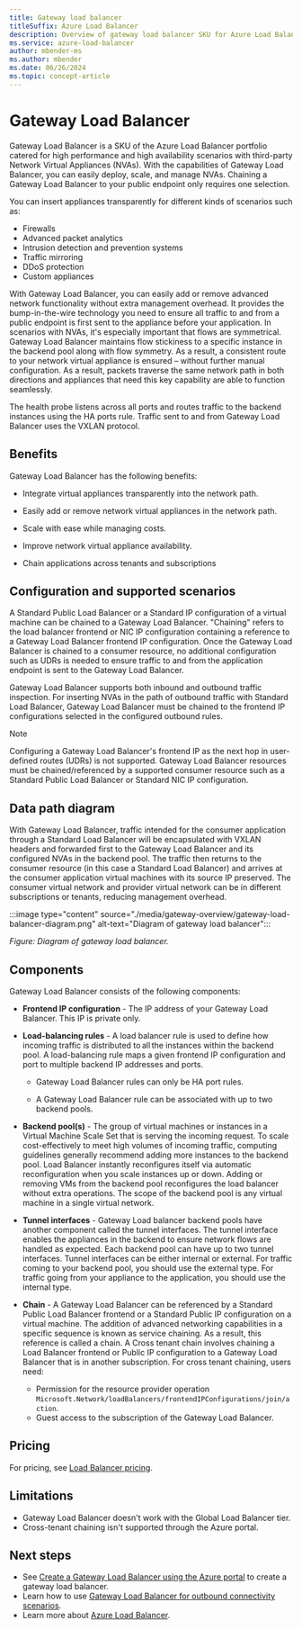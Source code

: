 ```yaml
---
title: Gateway load balancer
titleSuffix: Azure Load Balancer
description: Overview of gateway load balancer SKU for Azure Load Balancer.
ms.service: azure-load-balancer
author: mbender-ms
ms.author: mbender
ms.date: 06/26/2024
ms.topic: concept-article
---
```


# Gateway Load Balancer

Gateway Load Balancer is a SKU of the Azure Load Balancer portfolio catered for high performance and high availability scenarios with third-party Network Virtual Appliances (NVAs). With the capabilities of Gateway Load Balancer, you can easily deploy, scale, and manage NVAs. Chaining a Gateway Load Balancer to your public endpoint only requires one selection. 

You can insert appliances transparently for different kinds of scenarios such as:

* Firewalls
* Advanced packet analytics
* Intrusion detection and prevention systems
* Traffic mirroring
* DDoS protection
* Custom appliances

With Gateway Load Balancer, you can easily add or remove advanced network functionality without extra management overhead. It provides the bump-in-the-wire technology you need to ensure all traffic to and from a public endpoint is first sent to the appliance before your application. In scenarios with NVAs, it's especially important that flows are symmetrical. Gateway Load Balancer maintains flow stickiness to a specific instance in the backend pool along with flow symmetry. As a result, a consistent route to your network virtual appliance is ensured – without further manual configuration. As a result, packets traverse the same network path in both directions and appliances that need this key capability are able to function seamlessly.

The health probe listens across all ports and routes traffic to the backend instances using the HA ports rule. Traffic sent to and from Gateway Load Balancer uses the VXLAN protocol. 

## Benefits

Gateway Load Balancer has the following benefits:

* Integrate virtual appliances transparently into the network path.

* Easily add or remove network virtual appliances in the network path. 

* Scale with ease while managing costs.

* Improve network virtual appliance availability.

* Chain applications across tenants and subscriptions

## Configuration and supported scenarios

A Standard Public Load Balancer or a Standard IP configuration of a virtual machine can be chained to a Gateway Load Balancer. "Chaining" refers to the load balancer frontend or NIC IP configuration containing a reference to a Gateway Load Balancer frontend IP configuration. Once the Gateway Load Balancer is chained to a consumer resource, no additional configuration such as UDRs is needed to ensure traffic to and from the application endpoint is sent to the Gateway Load Balancer.

Gateway Load Balancer supports both inbound and outbound traffic inspection. For inserting NVAs in the path of outbound traffic with Standard Load Balancer, Gateway Load Balancer must be chained to the frontend IP configurations selected in the configured outbound rules.

> [!NOTE]
> Configuring a Gateway Load Balancer's frontend IP as the next hop in user-defined routes (UDRs) is not supported. Gateway Load Balancer resources must be chained/referenced by a supported consumer resource such as a Standard Public Load Balancer or Standard NIC IP configuration.

## Data path diagram

With Gateway Load Balancer, traffic intended for the consumer application through a Standard Load Balancer will be encapsulated with VXLAN headers and forwarded first to the Gateway Load Balancer and its configured NVAs in the backend pool. The traffic then returns to the consumer resource (in this case a Standard Load Balancer) and arrives at the consumer application virtual machines with its source IP preserved. The consumer virtual network and provider virtual network can be in different subscriptions or tenants, reducing management overhead.

:::image type="content" source="./media/gateway-overview/gateway-load-balancer-diagram.png" alt-text="Diagram of gateway load balancer":::

*Figure: Diagram of gateway load balancer.*

## Components

Gateway Load Balancer consists of the following components:

* **Frontend IP configuration** - The IP address of your Gateway Load Balancer. This IP is private only. 

* **Load-balancing rules** - A load balancer rule is used to define how incoming traffic is distributed to all the instances within the backend pool. A load-balancing rule maps a given frontend IP configuration and port to multiple backend IP addresses and ports. 

    * Gateway Load Balancer rules can only be HA port rules. 

    * A Gateway Load Balancer rule can be associated with up to two backend pools. 

* **Backend pool(s)** - The group of virtual machines or instances in a Virtual Machine Scale Set that is serving the incoming request. To scale cost-effectively to meet high volumes of incoming traffic, computing guidelines generally recommend adding more instances to the backend pool. Load Balancer instantly reconfigures itself via automatic reconfiguration when you scale instances up or down. Adding or removing VMs from the backend pool reconfigures the load balancer without extra operations. The scope of the backend pool is any virtual machine in a single virtual network. 

* **Tunnel interfaces** - Gateway Load balancer backend pools have another component called the tunnel interfaces. The tunnel interface enables the appliances in the backend to ensure network flows are handled as expected. Each backend pool can have up to two tunnel interfaces. Tunnel interfaces can be either internal or external. For traffic coming to your backend pool, you should use the external type. For traffic going from your appliance to the application, you should use the internal type.

* **Chain** - A Gateway Load Balancer can be referenced by a Standard Public Load Balancer frontend or a Standard Public IP configuration on a virtual machine. The addition of advanced networking capabilities in a specific sequence is known as service chaining. As a result, this reference is called a chain. A Cross tenant chain involves chaining a Load Balancer frontend or Public IP configuration to a Gateway Load Balancer that is in another subscription. For cross tenant chaining, users need:
    * Permission for the resource provider operation `Microsoft.Network/loadBalancers/frontendIPConfigurations/join/action`.
    * Guest access to the subscription of the Gateway Load Balancer.

## Pricing

For pricing, see [Load Balancer pricing](https://azure.microsoft.com/pricing/details/load-balancer/).

## Limitations

* Gateway Load Balancer doesn't work with the Global Load Balancer tier.
* Cross-tenant chaining isn't supported through the Azure portal.

## Next steps

- See [Create a Gateway Load Balancer using the Azure portal](tutorial-create-gateway-load-balancer.md) to create a gateway load balancer.
- Learn how to use [Gateway Load Balancer for outbound connectivity scenarios](tutorial-gateway-outbound-connectivity.md).
- Learn more about [Azure Load Balancer](load-balancer-overview.md).
